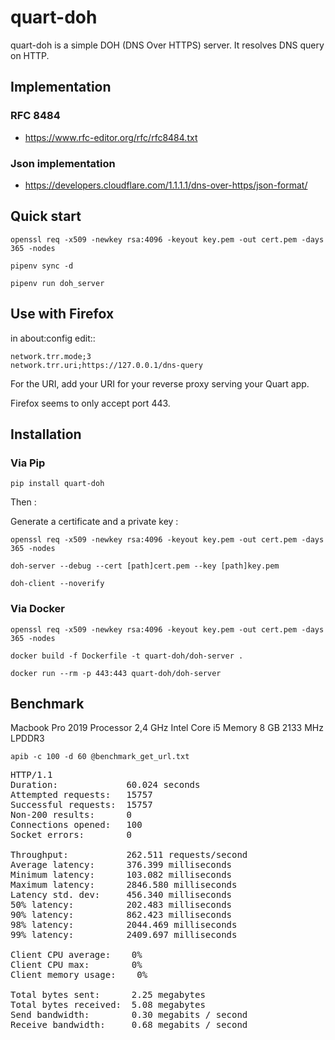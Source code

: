 # quart-doh

quart-doh is a simple DOH (DNS Over HTTPS) server. It resolves DNS query on HTTP.

## Implementation

### RFC 8484

* https://www.rfc-editor.org/rfc/rfc8484.txt

### Json implementation

* https://developers.cloudflare.com/1.1.1.1/dns-over-https/json-format/

## Quick start

`openssl req -x509 -newkey rsa:4096 -keyout key.pem -out cert.pem -days 365 -nodes`

`pipenv sync -d`

`pipenv run doh_server`

## Use with Firefox

in about:config edit::

    network.trr.mode;3
    network.trr.uri;https://127.0.0.1/dns-query


For the URI, add your URI for your reverse proxy serving your Quart app.

Firefox seems to only accept port 443.

## Installation

### Via Pip

`pip install quart-doh`

Then :

Generate a certificate and a private key :

`openssl req -x509 -newkey rsa:4096 -keyout key.pem -out cert.pem -days 365 -nodes`

`doh-server --debug --cert [path]cert.pem --key [path]key.pem`

`doh-client --noverify`

### Via Docker

`openssl req -x509 -newkey rsa:4096 -keyout key.pem -out cert.pem -days 365 -nodes`

`docker build -f Dockerfile -t quart-doh/doh-server .`

`docker run --rm -p 443:443 quart-doh/doh-server`


## Benchmark

Macbook Pro 2019
Processor 2,4 GHz Intel Core i5
Memory 8 GB 2133 MHz LPDDR3

`apib -c 100 -d 60 @benchmark_get_url.txt`
<pre>
HTTP/1.1
Duration:             60.024 seconds
Attempted requests:   15757
Successful requests:  15757
Non-200 results:      0
Connections opened:   100
Socket errors:        0

Throughput:           262.511 requests/second
Average latency:      376.399 milliseconds
Minimum latency:      103.082 milliseconds
Maximum latency:      2846.580 milliseconds
Latency std. dev:     456.340 milliseconds
50% latency:          202.483 milliseconds
90% latency:          862.423 milliseconds
98% latency:          2044.469 milliseconds
99% latency:          2409.697 milliseconds

Client CPU average:    0%
Client CPU max:        0%
Client memory usage:    0%

Total bytes sent:      2.25 megabytes
Total bytes received:  5.08 megabytes
Send bandwidth:        0.30 megabits / second
Receive bandwidth:     0.68 megabits / second
</pre>
